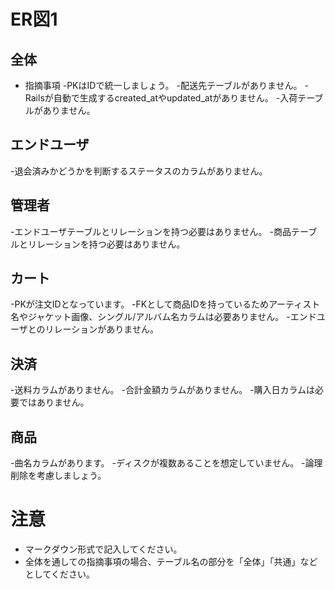 # ER図1
## 全体
- 指摘事項
-PKはIDで統一しましょう。
-配送先テーブルがありません。
-Railsが自動で生成するcreated_atやupdated_atがありません。
-入荷テーブルがありません。

## エンドユーザ
-退会済みかどうかを判断するステータスのカラムがありません。

## 管理者
-エンドユーザテーブルとリレーションを持つ必要はありません。
-商品テーブルとリレーションを持つ必要はありません。

## カート
-PKが注文IDとなっています。
-FKとして商品IDを持っているためアーティスト名やジャケット画像、シングル/アルバム名カラムは必要ありません。
-エンドユーザとのリレーションがありません。

## 決済
-送料カラムがありません。
-合計金額カラムがありません。
-購入日カラムは必要ではありません。

## 商品
-曲名カラムがあります。
-ディスクが複数あることを想定していません。
-論理削除を考慮しましょう。

# 注意
* マークダウン形式で記入してください。
* 全体を通しての指摘事項の場合、テーブル名の部分を「全体」「共通」などとしてください。
